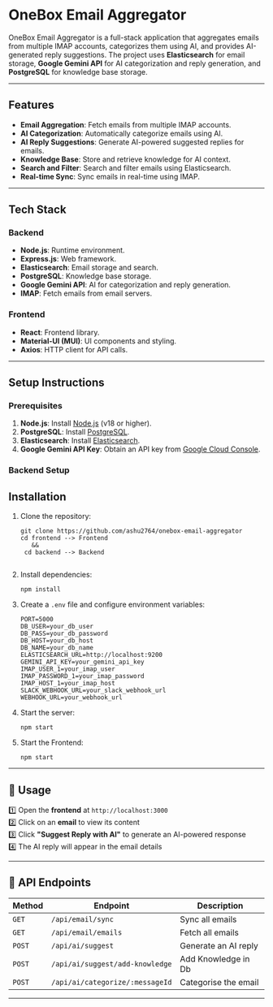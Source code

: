 # OneBox Email Aggregator

OneBox Email Aggregator is a full-stack application that aggregates emails from multiple IMAP accounts, categorizes them using AI, and provides AI-generated reply suggestions. The project uses **Elasticsearch** for email storage, **Google Gemini API** for AI categorization and reply generation, and **PostgreSQL** for knowledge base storage.

---

## Features

- **Email Aggregation**: Fetch emails from multiple IMAP accounts.
- **AI Categorization**: Automatically categorize emails using AI.
- **AI Reply Suggestions**: Generate AI-powered suggested replies for emails.
- **Knowledge Base**: Store and retrieve knowledge for AI context.
- **Search and Filter**: Search and filter emails using Elasticsearch.
- **Real-time Sync**: Sync emails in real-time using IMAP.

---

## Tech Stack

### Backend
- **Node.js**: Runtime environment.
- **Express.js**: Web framework.
- **Elasticsearch**: Email storage and search.
- **PostgreSQL**: Knowledge base storage.
- **Google Gemini API**: AI for categorization and reply generation.
- **IMAP**: Fetch emails from email servers.

### Frontend
- **React**: Frontend library.
- **Material-UI (MUI)**: UI components and styling.
- **Axios**: HTTP client for API calls.

---

## Setup Instructions

### Prerequisites

1. **Node.js**: Install [Node.js](https://nodejs.org/) (v18 or higher).
2. **PostgreSQL**: Install [PostgreSQL](https://www.postgresql.org/).
3. **Elasticsearch**: Install [Elasticsearch](https://www.elastic.co/elasticsearch/).
4. **Google Gemini API Key**: Obtain an API key from [Google Cloud Console](https://console.cloud.google.com/).


### Backend Setup

## Installation
1. Clone the repository:
   ```
   git clone https://github.com/ashu2764/onebox-email-aggregator
   cd frontend --> Frontend
      &&
    cd backend --> Backend
     
   ```
2. Install dependencies:
   ```
   npm install
   ```
3. Create a `.env` file and configure environment variables:
   ```env
   PORT=5000
   DB_USER=your_db_user
   DB_PASS=your_db_password
   DB_HOST=your_db_host
   DB_NAME=your_db_name
   ELASTICSEARCH_URL=http://localhost:9200
   GEMINI_API_KEY=your_gemini_api_key
   IMAP_USER_1=your_imap_user
   IMAP_PASSWORD_1=your_imap_password
   IMAP_HOST_1=your_imap_host
   SLACK_WEBHOOK_URL=your_slack_webhook_url
   WEBHOOK_URL=your_webhook_url
   ```
4. Start the server:
   ```
   npm start
   ```
4. Start the Frontend:
   ```
   npm start
   ```

---

## 🌟 Usage  

1️⃣ Open the **frontend** at `http://localhost:3000`  
2️⃣ Click on an **email** to view its content  
3️⃣ Click **"Suggest Reply with AI"** to generate an AI-powered response  
4️⃣ The AI reply will appear in the email details  

---

## 🔗 API Endpoints  

| Method | Endpoint                  | Description |
|--------|---------------------------|-------------|
| `GET`  | `/api/email/sync`               | Sync all emails |
| `GET`  | `/api/email/emails`             | Fetch all emails |
| `POST` | `/api/ai/suggest`               | Generate an AI reply |
| `POST`  | `/api/ai/suggest/add-knowledge`| Add Knowledge in Db |
| `POST` | `/api/ai/categorize/:messageId` | Categorise the email |


---



  


